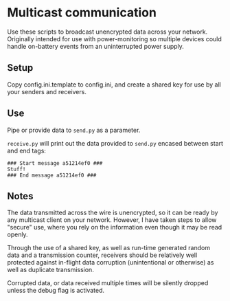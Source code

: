 # Multicast communication
Use these scripts to broadcast unencrypted data across your network. Originally intended for use with power-monitoring so multiple devices could handle on-battery events from an uninterrupted power supply.  

## Setup
Copy config.ini.template to config.ini, and create a shared key for use by all your senders and receivers.  

## Use
Pipe or provide data to `send.py` as a parameter.  

`receive.py` will print out the data provided to `send.py` encased between start and end tags:  
```
### Start message a51214ef0 ###
Stuff!
### End message a51214ef0 ###
```

## Notes
The data transmitted across the wire is unencrypted, so it can be ready by any multicast client on your network. However, I have taken steps to allow "secure" use, where you rely on the information even though it may be read openly.

Through the use of a shared key, as well as run-time generated random data and a transmission counter, receivers should be relatively well protected against in-flight data corruption (unintentional or otherwise) as well as duplicate transmission.

Corrupted data, or data received multiple times will be silently dropped unless the debug flag is activated.
